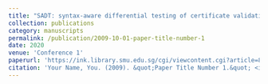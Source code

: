 ```yaml
---
title: "SADT: syntax-aware differential testing of certificate validation in SSL/TLS implementations"
collection: publications
category: manuscripts
permalink: /publication/2009-10-01-paper-title-number-1
date: 2020
venue: 'Conference 1'
paperurl: 'https://ink.library.smu.edu.sg/cgi/viewcontent.cgi?article=8117&context=sis_research'
citation: 'Your Name, You. (2009). &quot;Paper Title Number 1.&quot; <i>Journal 1</i>. 1(1).'
---
```

